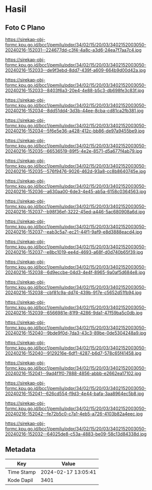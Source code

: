 # Hasil

## Foto C Plano

https://sirekap-obj-formc.kpu.go.id/bcc1/pemilu/pdpr/34/02/15/20/03/3402152003050-20240216-152031--224677dd-c3f4-4a8c-a3d6-24ea7f7aa7c4.jpg

https://sirekap-obj-formc.kpu.go.id/bcc1/pemilu/pdpr/34/02/15/20/03/3402152003050-20240216-152033--de9f3ebd-8dd7-439f-a609-664b9d00d42a.jpg

https://sirekap-obj-formc.kpu.go.id/bcc1/pemilu/pdpr/34/02/15/20/03/3402152003050-20240216-152033--8403f6a3-20e4-4e88-b5c3-db698fe3c83f.jpg

https://sirekap-obj-formc.kpu.go.id/bcc1/pemilu/pdpr/34/02/15/20/03/3402152003050-20240216-152034--8dd51dd4-3d3b-44ee-8cba-cd81ca2fb381.jpg

https://sirekap-obj-formc.kpu.go.id/bcc1/pemilu/pdpr/34/02/15/20/03/3402152003050-20240216-152034--5f6e5e36-a428-412c-bb86-de97a9455be9.jpg

https://sirekap-obj-formc.kpu.go.id/bcc1/pemilu/pdpr/34/02/15/20/03/3402152003050-20240216-152035--66536519-89f5-4e2e-8571-d5a677f4ab79.jpg

https://sirekap-obj-formc.kpu.go.id/bcc1/pemilu/pdpr/34/02/15/20/03/3402152003050-20240216-152035--576f9476-9026-462d-93a8-cc8b8640745e.jpg

https://sirekap-obj-formc.kpu.go.id/bcc1/pemilu/pdpr/34/02/15/20/03/3402152003050-20240216-152036--a630aa00-6de3-4e45-ab5a-6158c0364563.jpg

https://sirekap-obj-formc.kpu.go.id/bcc1/pemilu/pdpr/34/02/15/20/03/3402152003050-20240216-152037--b98f36ef-3222-45ed-a446-5ac680908a6d.jpg

https://sirekap-obj-formc.kpu.go.id/bcc1/pemilu/pdpr/34/02/15/20/03/3402152003050-20240216-152037--eab3c5a7-ec21-44f1-9af9-e8d3888eacd4.jpg

https://sirekap-obj-formc.kpu.go.id/bcc1/pemilu/pdpr/34/02/15/20/03/3402152003050-20240216-152037--e8bc1019-ee4d-4693-a68f-d0d740b65f39.jpg

https://sirekap-obj-formc.kpu.go.id/bcc1/pemilu/pdpr/34/02/15/20/03/3402152003050-20240216-152038--6d9eccbe-04d3-4e4f-8965-9a0af5d684e8.jpg

https://sirekap-obj-formc.kpu.go.id/bcc1/pemilu/pdpr/34/02/15/20/03/3402152003050-20240216-152038--cbf81c9a-dd74-439b-917e-c5652d51fb94.jpg

https://sirekap-obj-formc.kpu.go.id/bcc1/pemilu/pdpr/34/02/15/20/03/3402152003050-20240216-152039--6566981e-81f9-4286-9da1-47f59ba5c0db.jpg

https://sirekap-obj-formc.kpu.go.id/bcc1/pemilu/pdpr/34/02/15/20/03/3402152003050-20240216-152040--9bde9f0d-7da3-43c3-89be-0de5304248a9.jpg

https://sirekap-obj-formc.kpu.go.id/bcc1/pemilu/pdpr/34/02/15/20/03/3402152003050-20240216-152040--9129216e-6df1-4287-b6d7-578c65f41458.jpg

https://sirekap-obj-formc.kpu.go.id/bcc1/pemilu/pdpr/34/02/15/20/03/3402152003050-20240216-152041--9ad4f1f0-7888-4856-abbb-e2662ea17102.jpg

https://sirekap-obj-formc.kpu.go.id/bcc1/pemilu/pdpr/34/02/15/20/03/3402152003050-20240216-152041--626cd554-f9d3-4e44-bafa-3aa8964ec5b8.jpg

https://sirekap-obj-formc.kpu.go.id/bcc1/pemilu/pdpr/34/02/15/20/03/3402152003050-20240216-152042--fe72b5c0-c7a1-4eb5-a726-4103b82a4eec.jpg

https://sirekap-obj-formc.kpu.go.id/bcc1/pemilu/pdpr/34/02/15/20/03/3402152003050-20240216-152032--64025de8-c53a-4883-be09-58c13d84338d.jpg


## Metadata

| Key        | Value               |
| ---------- | ------------------- |
| Time Stamp | 2024-02-17 13:05:41 |
| Kode Dapil | 3401                |



